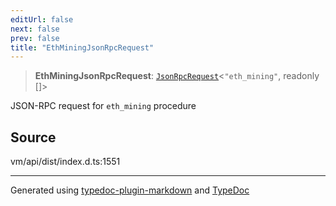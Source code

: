 ```yaml
---
editUrl: false
next: false
prev: false
title: "EthMiningJsonRpcRequest"
---
```


> **EthMiningJsonRpcRequest**: [`JsonRpcRequest`](/generated/type-aliases/jsonrpcrequest/)\<`"eth_mining"`, readonly []\>

JSON-RPC request for `eth_mining` procedure

## Source

vm/api/dist/index.d.ts:1551

***
Generated using [typedoc-plugin-markdown](https://www.npmjs.com/package/typedoc-plugin-markdown) and [TypeDoc](https://typedoc.org/)
